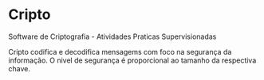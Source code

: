 # Cripto

Software de Criptografia  - Atividades Praticas Supervisionadas

Cripto codifica e decodifica mensagems com foco na segurança da informação. O nivel de segurança é proporcional ao tamanho da respectiva chave.
